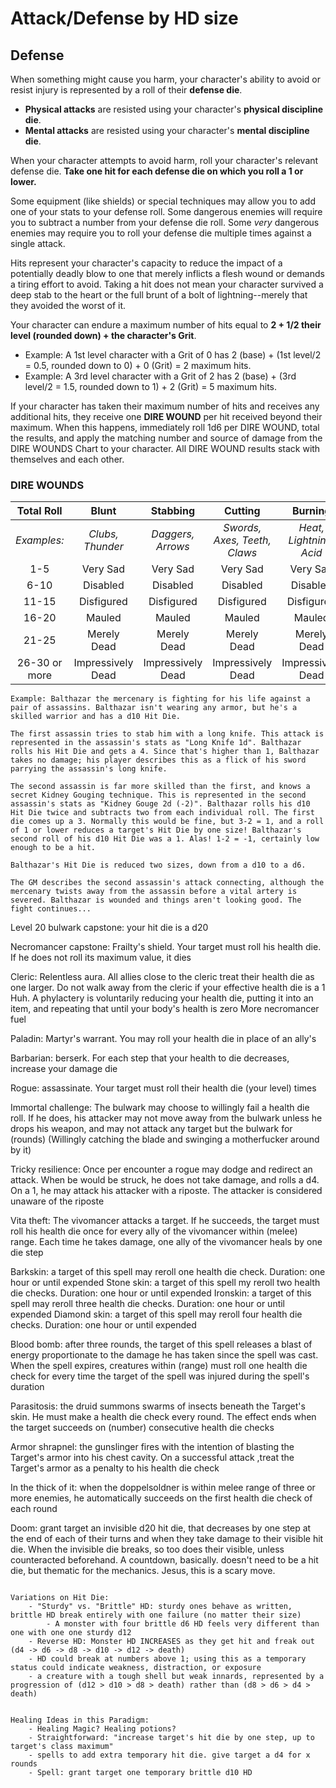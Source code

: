 # Attack/Defense by HD size

## Defense

When something might cause you harm, your character's ability to avoid or resist injury is represented by a roll of their **defense die**. 
- **Physical attacks** are resisted using your character's **physical discipline die**.
- **Mental attacks** are resisted using your character's **mental discipline die**.

When your character attempts to avoid harm, roll your character's relevant defense die. **Take one hit for each defense die on which you roll a 1 or lower.**

Some equipment (like shields) or special techniques may allow you to add one of your stats to your defense roll. Some dangerous enemies will require you to subtract a number from your defense die roll. Some *very* dangerous enemies may require you to roll your defense die multiple times against a single attack.

Hits represent your character's capacity to reduce the impact of a potentially deadly blow to one that merely inflicts a flesh wound or demands a tiring effort to avoid. Taking a hit does not mean your character survived a deep stab to the heart or the full brunt of a bolt of lightning--merely that they avoided the worst of it. 

Your character can endure a maximum number of hits equal to **2 + 1/2 their level (rounded down) + the character's Grit**. 
- Example: A 1st level character with a Grit of 0 has 2 (base) + (1st level/2 = 0.5, rounded down to 0) + 0 (Grit) = 2 maximum hits.
- Example: A 3rd level character with a Grit of 2 has 2 (base) + (3rd level/2 = 1.5, rounded down to 1) + 2 (Grit) = 5 maximum hits.

If your character has taken their maximum number of hits and receives any additional hits, they receive one **DIRE WOUND** per hit received beyond their maximum. When this happens, immediately roll 1d6 per DIRE WOUND, total the results, and apply the matching number and source of damage from the DIRE WOUNDS Chart to your character. All DIRE WOUND results stack with themselves and each other.

### DIRE WOUNDS
| Total Roll | Blunt | Stabbing | Cutting | Burning | Poison | Necrosis | 
| :---: | :---: | :---: | :---: | :---: | :---: | :---: |
| *Examples:* | *Clubs, Thunder* | *Daggers, Arrows* | *Swords, Axes, Teeth, Claws* | *Heat, Lightning, Acid* | *Venom, Toxin* | *Cold, Rot* |
| 1-5  | Very Sad | Very Sad | Very Sad | Very Sad | Very Sad | Very Sad |
| 6-10 | Disabled | Disabled | Disabled | Disabled | Disabled | Disabled |
| 11-15 | Disfigured | Disfigured | Disfigured | Disfigured | Disfigured | Disfigured |
| 16-20 | Mauled | Mauled | Mauled | Mauled | Mauled | Mauled |
| 21-25 | Merely Dead | Merely Dead | Merely Dead | Merely Dead | Merely Dead | Merely Dead |
| 26-30 or more | Impressively Dead | Impressively Dead | Impressively Dead | Impressively Dead | Impressively Dead | Impressively Dead |



~~~~~~~~~~~~~~~~~~~~~~~~~~~~~~~~~~~~~~~~~~~~~~~~~~~~~~~~~~~~~~~~~~~~~~~~~~~~~~~~~~~~~~~~~~~~~~~~~~~~~~~~~~~~~~~
Example: Balthazar the mercenary is fighting for his life against a pair of assassins. Balthazar isn't wearing any armor, but he's a skilled warrior and has a d10 Hit Die.

The first assassin tries to stab him with a long knife. This attack is represented in the assassin's stats as "Long Knife 1d". Balthazar rolls his Hit Die and gets a 4. Since that's higher than 1, Balthazar takes no damage; his player describes this as a flick of his sword parrying the assassin's long knife.

The second assassin is far more skilled than the first, and knows a secret Kidney Gouging technique. This is represented in the second assassin's stats as "Kidney Gouge 2d (-2)". Balthazar rolls his d10 Hit Die twice and subtracts two from each individual roll. The first die comes up a 3. Normally this would be fine, but 3-2 = 1, and a roll of 1 or lower reduces a target's Hit Die by one size! Balthazar's second roll of his d10 Hit Die was a 1. Alas! 1-2 = -1, certainly low enough to be a hit.

Balthazar's Hit Die is reduced two sizes, down from a d10 to a d6.  

The GM describes the second assassin's attack connecting, although the mercenary twists away from the assassin before a vital artery is severed. Balthazar is wounded and things aren't looking good. The fight continues...  

~~~~~~~~~~~~~~~~~~~~~~~~~~~~~~~~~~~~~~~~~~~~~~~~~~~~~~~~~~~~~~~~~~~~~~~~~~~~~~~~~~~~~~~~~~~~~~~~~~~~~~~~~~~~~~~

Level 20 bulwark capstone: your hit die is a d20

Necromancer capstone: Frailty's shield. Your target must roll his health die. If he does not roll its maximum value, it dies

Cleric: Relentless aura. All allies close to the cleric treat their health die as one larger.
Do not walk away from the cleric if your effective health die is a 1
Huh. A phylactery is voluntarily reducing your health die, putting it into an item, and repeating that until your body's health is zero
More necromancer fuel

Paladin: Martyr's warrant. You may roll your health die in place of an ally's

Barbarian: berserk. For each step that your health to die decreases, increase your damage die

Rogue: assassinate. Your target must roll their health die (your level) times

Immortal challenge: The bulwark may choose to willingly fail a health die roll. If he does, his attacker may not move away from the bulwark unless he drops his weapon, and may not attack any target but the bulwark for (rounds)
(Willingly catching the blade and swinging a motherfucker around by it)

Tricky resilience: Once per encounter a rogue may dodge and redirect an attack. When be would be struck, he does not take damage, and rolls a d4. On a 1, he may attack his attacker with a riposte. The attacker is considered unaware of the riposte

Vita theft: The vivomancer attacks a target. If he succeeds, the target must roll his health die once for every ally of the vivomancer within (melee) range. Each time he takes damage, one ally of the vivomancer heals by one die step

Barkskin: a target of this spell may reroll one health die check. Duration: one hour or until expended
Stone skin: a target of this spell my reroll two health die checks. Duration: one hour or until expended
Ironskin: a target of this spell may reroll three health die checks. Duration: one hour or until expended
Diamond skin: a target of this spell may reroll four health die checks. Duration: one hour or until expended

Blood bomb: after three rounds, the target of this spell releases a blast of energy proportionate to the damage he has taken since the spell was cast. When the spell expires, creatures within (range) must roll one health die check for every time the target of the spell was injured during the spell's duration

Parasitosis: the druid summons swarms of insects beneath the Target's skin. He must make a health die check every round. The effect ends when the target succeeds on (number) consecutive health die checks

Armor shrapnel: the gunslinger fires with the intention of blasting the Target's armor into his chest cavity. On a successful attack ,treat the Target's armor as a penalty to his health die check

In the thick of it: when the doppelsoldner is within melee range of three or more enemies, he automatically succeeds on the first health die check of each round

Doom: grant target an invisible d20 hit die, that decreases by one step at the end of each of their turns and when they take damage to their visible hit die. When the invisible die breaks, so too does their visible, unless counteracted beforehand.
	A countdown, basically. doesn't need to be a hit die, but thematic for the mechanics. Jesus, this is a scary move.

~~~~~~~~~~~~~~~~~~~~~~~~~~~~~~~~~~~~~~~~~~~~~~~~~~~~~~~~~~~~~~~~~~~~~~~~~~~~~~~~~~~~~~~~~~~~~~~~~~~~~~~~~~~~~~~

Variations on Hit Die:
	- "Sturdy" vs. "Brittle" HD: sturdy ones behave as written, brittle HD break entirely with one failure (no matter their size)
		- A monster with four brittle d6 HD feels very different than one with one one sturdy d12
	- Reverse HD: Monster HD INCREASES as they get hit and freak out (d4 -> d6 -> d8 -> d10 -> d12 -> death)
	- HD could break at numbers above 1; using this as a temporary status could indicate weakness, distraction, or exposure
	- a creature with a tough shell but weak innards, represented by a progression of (d12 > d10 > d8 > death) rather than (d8 > d6 > d4 > death)


Healing Ideas in this Paradigm:
	- Healing Magic? Healing potions?
	- Straightforward: "increase target's hit die by one step, up to target's class maximum"
	- spells to add extra temporary hit die. give target a d4 for x rounds
	- Spell: grant target one temporary brittle d10 HD





